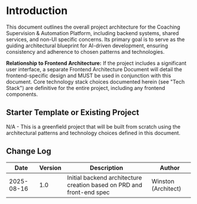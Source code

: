 # Introduction

This document outlines the overall project architecture for the Coaching Supervision & Automation Platform, including backend systems, shared services, and non-UI specific concerns. Its primary goal is to serve as the guiding architectural blueprint for AI-driven development, ensuring consistency and adherence to chosen patterns and technologies.

**Relationship to Frontend Architecture:**
If the project includes a significant user interface, a separate Frontend Architecture Document will detail the frontend-specific design and MUST be used in conjunction with this document. Core technology stack choices documented herein (see "Tech Stack") are definitive for the entire project, including any frontend components.

## Starter Template or Existing Project

N/A - This is a greenfield project that will be built from scratch using the architectural patterns and technology choices defined in this document.

## Change Log

| Date | Version | Description | Author |
|------|---------|-------------|---------|
| 2025-08-16 | 1.0 | Initial backend architecture creation based on PRD and front-end spec | Winston (Architect) |
